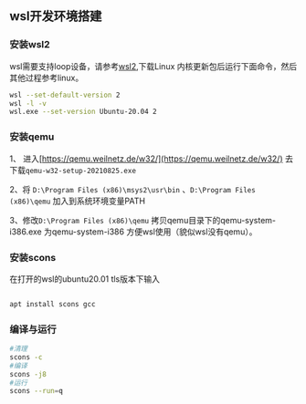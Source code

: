 ## wsl开发环境搭建


### 安装wsl2

wsl需要支持loop设备，请参考[wsl2](https://docs.microsoft.com/zh-cn/windows/wsl/install-manual#step-4---download-the-linux-kernel-update-package),下载Linux 内核更新包后运行下面命令，然后其他过程参考linux。


```bash
wsl --set-default-version 2
wsl -l -v
wsl.exe --set-version Ubuntu-20.04 2
```


### 安装qemu

1、 进入[https://qemu.weilnetz.de/w32/](https://qemu.weilnetz.de/w32/) 去下载`qemu-w32-setup-20210825.exe` 

2、将  `D:\Program Files (x86)\msys2\usr\bin` 、`D:\Program Files (x86)\qemu` 加入到系统环境变量PATH

3、修改`D:\Program Files (x86)\qemu` 拷贝qemu目录下的qemu-system-i386.exe 为qemu-system-i386 方便wsl使用（貌似wsl没有qemu）。


### 安装scons

在打开的wsl的ubuntu20.01 tls版本下输入
```bash

apt install scons gcc

```

### 编译与运行

```bash
#清理
scons -c
#编译
scons -j8
#运行
scons --run=q
```

